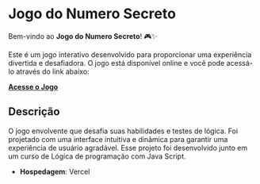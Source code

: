 
# Jogo do Numero Secreto

Bem-vindo ao **Jogo do Numero Secreto**! 🎮✨

Este é um jogo interativo desenvolvido para proporcionar uma experiência divertida e desafiadora. O jogo está disponível online e você pode acessá-lo através do link abaixo:

[**Acesse o Jogo**](https://jogo-pi-seven-40.vercel.app)

## Descrição

O jogo envolvente que desafia suas habilidades e testes de lógica. Foi projetado com uma interface intuitiva e dinâmica para garantir uma experiência de usuário agradável. Esse projeto foi desenvolvido junto em um curso de Lógica de programação com Java Script.

- **Hospedagem**: Vercel

